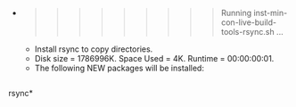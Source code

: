* >>>>>>>>> Running inst-min-con-live-build-tools-rsync.sh ...
  * Install rsync to copy directories.
  * Disk size = 1786996K. Space Used = 4K. Runtime = 00:00:00:01.
  * The following NEW packages will be installed:
  ```bash
rsync*
  ```

